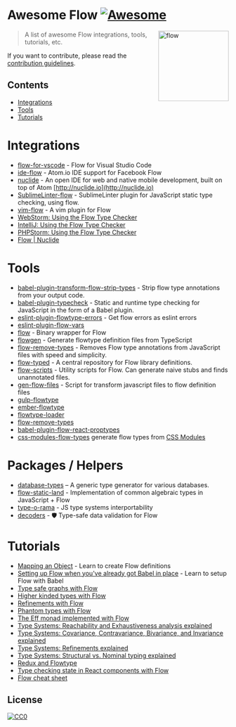 # Awesome Flow [![Awesome](https://cdn.rawgit.com/sindresorhus/awesome/d7305f38d29fed78fa85652e3a63e154dd8e8829/media/badge.svg)](https://github.com/sindresorhus/awesome)

[<img src="https://flowtype.org/assets/flow-logo.png" width="160" align="right" alt="flow">](http://flowtype.org)

> A list of awesome Flow integrations, tools, tutorials, etc.

If you want to contribute, please read the [contribution guidelines](contributing.md).

## Contents

- [Integrations](#integrations)
- [Tools](#tools)
- [Tutorials](#tutorials)

# Integrations

- [flow-for-vscode](https://github.com/flowtype/flow-for-vscode) - Flow for Visual Studio Code
- [ide-flow](https://atom.io/packages/ide-flow) - Atom.io IDE support for Facebook Flow
- [nuclide](https://github.com/facebook/nuclide) - An open IDE for web and native mobile development, built on top of Atom [http://nuclide.io](http://nuclide.io)
- [SublimeLinter-flow](https://github.com/SublimeLinter/SublimeLinter-flow) - SublimeLinter plugin for JavaScript static type checking, using flow.
- [vim-flow](https://github.com/flowtype/vim-flow) - A vim plugin for Flow
- [WebStorm: Using the Flow Type Checker](https://www.jetbrains.com/help/webstorm/using-the-flow-type-checker.html)
- [IntelliJ: Using the Flow Type Checker](https://www.jetbrains.com/help/idea/using-the-flow-type-checker.html)
- [PHPStorm: Using the Flow Type Checker](https://www.jetbrains.com/help/phpstorm/using-the-flow-type-checker.html)
- [Flow | Nuclide](https://nuclide.io/docs/languages/flow/)

# Tools

- [babel-plugin-transform-flow-strip-types](https://www.npmjs.com/package/babel-plugin-transform-flow-strip-types) - Strip flow type annotations from your output code.
- [babel-plugin-typecheck](https://github.com/codemix/babel-plugin-typecheck) - Static and runtime type checking for JavaScript in the form of a Babel plugin.
- [eslint-plugin-flowtype-errors](https://github.com/amilajack/eslint-plugin-flowtype-errors) - Get flow errors as eslint errors
- [eslint-plugin-flow-vars](https://www.npmjs.com/package/eslint-plugin-flow-vars)
- [flow](https://github.com/flowtype/flow-bin) - Binary wrapper for Flow
- [flowgen](https://github.com/joarwilk/flowgen) - Generate flowtype definition files from TypeScript
- [flow-remove-types](https://github.com/flowtype/flow-remove-types) - Removes Flow type annotations from JavaScript files with speed and simplicity.
- [flow-typed](https://github.com/flowtype/flow-typed) - A central repository for Flow library definitions.
- [flow-scripts](https://github.com/yangshun/flow-scripts) - Utility scripts for Flow. Can generate naive stubs and finds unannotated files.
- [gen-flow-files](https://github.com/ilyalesik/gen-flow-files) - Script for transform javascript files to flow definition files
- [gulp-flowtype](https://github.com/charliedowler/gulp-flowtype)
- [ember-flowtype](https://www.npmjs.com/package/ember-flowtype)
- [flowtype-loader](https://github.com/torifat/flowtype-loader)
- [flow-remove-types](https://www.npmjs.com/package/flow-remove-types)
- [babel-plugin-flow-react-proptypes](https://www.npmjs.com/package/babel-plugin-flow-react-proptypes)
- [css-modules-flow-types](https://github.com/skovhus/css-modules-flow-types) generate flow types from [CSS Modules](https://github.com/css-modules/css-modules)

# Packages / Helpers

- [database-types](https://github.com/gajus/database-types) – A generic type generator for various databases.
- [flow-static-land](https://www.npmjs.com/package/flow-static-land) - Implementation of common algebraic types in JavaScript + Flow
- [type-o-rama](https://github.com/stereobooster/type-o-rama) - JS type systems interportability
- [decoders](https://github.com/nvie/decoders) - 🛡 Type-safe data validation for Flow

# Tutorials

- [Mapping an Object](http://thejameskyle.com/flow-mapping-an-object.html) - Learn to create Flow definitions
- [Setting up Flow when you've already got Babel in place](https://medium.freecodecamp.com/using-flow-with-babel-c04fdca8d14d#.f7fuf1fmf) - Learn to setup Flow with Babel
- [Type safe graphs with Flow](https://medium.com/@gcanti/type-safe-graphs-with-flow-80fcbcd90c48)
- [Higher kinded types with Flow](https://medium.com/@gcanti/higher-kinded-types-in-flow-275b657992b7)
- [Refinements with Flow](https://medium.com/@gcanti/refinements-with-flow-9c7eeae8478b)
- [Phantom types with Flow](https://medium.com/@gcanti/phantom-types-with-flow-828aff73232b)
- [The Eff monad implemented with Flow](https://medium.com/@gcanti/the-eff-monad-implemented-in-flow-40803670c3eb)
- [Type Systems: Reachability and Exhaustiveness analysis explained](https://medium.com/@thejameskyle/type-systems-reachability-and-exhaustiveness-analysis-3d9692c399)
- [Type Systems: Covariance, Contravariance, Bivariance, and Invariance explained](https://medium.com/@thejameskyle/type-systems-covariance-contravariance-bivariance-and-invariance-explained-35f43d1110f8)
- [Type Systems: Refinements explained](https://medium.com/@thejameskyle/type-systems-refinements-explained-26f713c6cc2a)
- [Type Systems: Structural vs. Nominal typing explained](https://medium.com/@thejameskyle/type-systems-structural-vs-nominal-typing-explained-56511dd969f4)
- [Redux and Flowtype](https://medium.com/@cdebotton/redux-and-flowtype-69ff1dd09036)
- [Type checking state in React components with Flow](https://medium.com/@krob/type-checking-state-in-react-components-with-flow-f1f1ec84f395)
- [Flow cheat sheet](https://www.saltycrane.com/flow-type-cheat-sheet/latest/)

## License

[![CC0](https://i.creativecommons.org/p/zero/1.0/88x31.png)](https://creativecommons.org/publicdomain/zero/1.0/)
